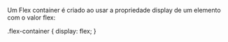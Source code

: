 Um Flex container é criado ao usar a propriedade display de um elemento com o valor flex:

.flex-container {
  display: flex;
}

